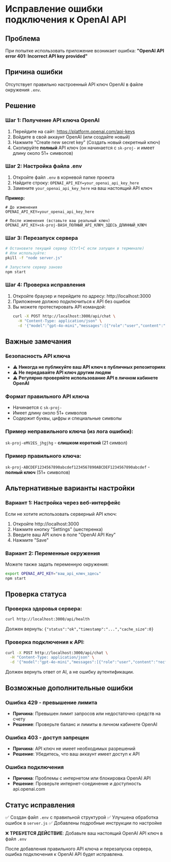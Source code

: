 # Исправление ошибки подключения к OpenAI API

## Проблема
При попытке использовать приложение возникает ошибка: **"OpenAI API error 401: Incorrect API key provided"**

## Причина ошибки
Отсутствует правильно настроенный API ключ OpenAI в файле окружения `.env`.

## Решение

### Шаг 1: Получение API ключа OpenAI

1. Перейдите на сайт: https://platform.openai.com/api-keys
2. Войдите в свой аккаунт OpenAI (или создайте новый)
3. Нажмите "Create new secret key" (Создать новый секретный ключ)
4. Скопируйте **полный** API ключ (он начинается с `sk-proj-` и имеет длину около 51+ символов)

### Шаг 2: Настройка файла .env

1. Откройте файл `.env` в корневой папке проекта
2. Найдите строку: `OPENAI_API_KEY=your_openai_api_key_here`
3. Замените `your_openai_api_key_here` на ваш настоящий API ключ

**Пример:**
```
# До изменения
OPENAI_API_KEY=your_openai_api_key_here

# После изменения (вставьте ваш реальный ключ)
OPENAI_API_KEY=sk-proj-ВАSH_ПОЛНЫЙ_API_КЛЮЧ_ЗДЕСЬ_ДЛИННЫЙ_КЛЮЧ
```

### Шаг 3: Перезапуск сервера

```bash
# Остановите текущий сервер (Ctrl+C если запущен в терминале)
# Или используйте:
pkill -f "node server.js"

# Запустите сервер заново
npm start
```

### Шаг 4: Проверка исправления

1. Откройте браузер и перейдите по адресу: http://localhost:3000
2. Приложение должно подключиться к API без ошибок
3. Вы можете протестировать API командой:
   ```bash
   curl -X POST http://localhost:3000/api/chat \
     -H "Content-Type: application/json" \
     -d '{"model":"gpt-4o-mini","messages":[{"role":"user","content":"Привет"}]}'
   ```

## Важные замечания

### Безопасность API ключа
- ⚠️ **Никогда не публикуйте ваш API ключ в публичных репозиториях**
- ⚠️ **Не передавайте API ключ другим людям**
- ⚠️ **Регулярно проверяйте использование API в личном кабинете OpenAI**

### Формат правильного API ключа
- Начинается с `sk-proj-`
- Имеет длину около 51+ символов
- Содержит буквы, цифры и специальные символы

### Пример неправильного ключа (из лога ошибки):
`sk-proj-eMV2ES_jhgjhg` - **слишком короткий** (21 символ)

### Пример правильного ключа:
`sk-proj-ABCDEF1234567890abcdef1234567890ABCDEF1234567890abcdef` - **полный ключ** (51+ символов)

## Альтернативные варианты настройки

### Вариант 1: Настройка через веб-интерфейс
Если не хотите использовать серверный API ключ:
1. Откройте http://localhost:3000
2. Нажмите кнопку "Settings" (шестеренка)
3. Введите ваш API ключ в поле "OpenAI API Key"
4. Нажмите "Save"

### Вариант 2: Переменные окружения
Можете также задать переменную окружения:
```bash
export OPENAI_API_KEY="ваш_api_ключ_здесь"
npm start
```

## Проверка статуса

### Проверка здоровья сервера:
```bash
curl http://localhost:3000/api/health
```
Должен вернуть: `{"status":"ok","timestamp":"...","cache_size":0}`

### Проверка подключения к API:
```bash
curl -X POST http://localhost:3000/api/chat \
  -H "Content-Type: application/json" \
  -d '{"model":"gpt-4o-mini","messages":[{"role":"user","content":"тест"}]}'
```
Должен вернуть ответ от AI, а не ошибку аутентификации.

## Возможные дополнительные ошибки

### Ошибка 429 - превышение лимита
- **Причина**: Превышен лимит запросов или недостаточно средств на счету
- **Решение**: Проверьте баланс и лимиты в личном кабинете OpenAI

### Ошибка 403 - доступ запрещен
- **Причина**: API ключ не имеет необходимых разрешений
- **Решение**: Убедитесь, что ваш аккаунт имеет доступ к API

### Ошибка подключения
- **Причина**: Проблемы с интернетом или блокировка OpenAI API
- **Решение**: Проверьте интернет-соединение и доступность api.openai.com

## Статус исправления

✅ Создан файл `.env` с правильной структурой
✅ Улучшена обработка ошибок в `server.js`
✅ Добавлены подробные инструкции по настройке

❌ **ТРЕБУЕТСЯ ДЕЙСТВИЕ**: Добавьте ваш настоящий OpenAI API ключ в файл `.env`

После добавления правильного API ключа и перезапуска сервера, ошибка подключения к OpenAI API будет исправлена.